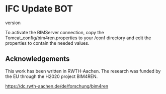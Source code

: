 # IFC Update BOT
version


To activate the BIMServer connection, copy the Tomcat_config/bim4ren.properties to your <Tomcat>/conf directory and edit the
properties to contain the needed values. 


## Acknowledgements
This work has been written in RWTH-Aachen. The research was funded by the EU through 
the H2020 project BIM4REN.

https://dc.rwth-aachen.de/de/forschung/bim4ren